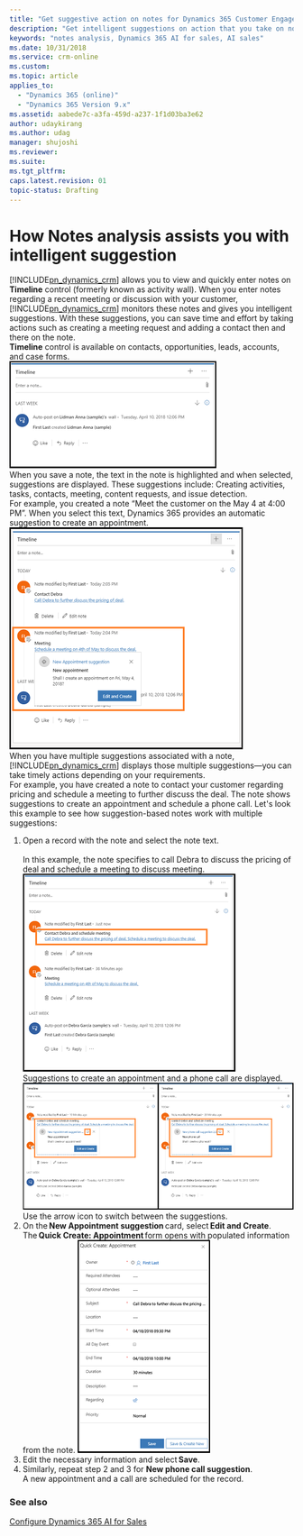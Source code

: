 ```yaml
---
title: "Get suggestive action on notes for Dynamics 365 Customer Engagement  | MicrosoftDocs"
description: "Get intelligent suggestions on action that you take on notes you enter during a recent meeting or discussion with your customer."
keywords: "notes analysis, Dynamics 365 AI for sales, AI sales"
ms.date: 10/31/2018
ms.service: crm-online
ms.custom: 
ms.topic: article
applies_to:
  - "Dynamics 365 (online)"
  - "Dynamics 365 Version 9.x"
ms.assetid: aabede7c-a3fa-459d-a237-1f1d03ba3e62
author: udaykirang
ms.author: udag
manager: shujoshi
ms.reviewer: 
ms.suite: 
ms.tgt_pltfrm: 
caps.latest.revision: 01
topic-status: Drafting
---
```


# How Notes analysis assists you with intelligent suggestion

[!INCLUDE[pn_dynamics_crm](../includes/pn-dynamics-crm.md)] allows you to view and quickly enter notes on **Timeline** control (formerly known as activity wall). When you enter notes regarding a recent meeting or discussion with your customer, [!INCLUDE[pn_dynamics_crm](../includes/pn-dynamics-crm.md)] monitors these notes and gives you intelligent suggestions. With these suggestions, you can save time and effort by taking actions such as creating a meeting request and adding a contact then and there on the note.<br>
**Timeline** control is available on contacts, opportunities, leads, accounts, and case forms.<br>
![Notes analysis displayed on Timeline control](media/notesanalysis-timelinecontrol.png "Notes analysis displayed on Timeline control")<br>
When you save a note, the text in the note is highlighted and when selected, suggestions are displayed. These suggestions include: Creating activities, tasks, contacts, meeting, content requests, and issue detection.<br>
For example, you created a note “Meet the customer on the May 4 at 4:00 PM”. When you select this text, Dynamics 365 provides an automatic suggestion to create an appointment.<br>
![Create appointment in notes analysis](media/notesanalysis_createappointment.png "Create appointment in notes analysis")<br>
When you have multiple suggestions associated with a note, [!INCLUDE[pn_dynamics_crm](../includes/pn-dynamics-crm.md)] displays those multiple suggestions—you can take timely actions depending on your requirements.<br>
For example, you have created a note to contact your customer regarding pricing and schedule a meeting to further discuss the deal. The note shows suggestions to create an appointment and schedule a phone call. Let's look this example to see how suggestion-based notes work with multiple suggestions:

1. Open a record with the note and select the note text.<br>  
    In this example, the note specifies to call Debra to discuss the pricing of deal and schedule a meeting to discuss meeting.<br>
    ![Schedule a meeting suggestion](media/notesanalysis-schedulemeeting.png "Schedule a meeting suggestion")<br>
    Suggestions to create an appointment and a phone call are displayed.<br>
    ![multiple suggestions](media/notesanalysis-multiplesuggestions.png "multiple suggestions")<br>
    Use the arrow icon to switch between the suggestions.<br> 
2. On the **New Appointment suggestion** card, select **Edit and Create**. 
    The **Quick Create: Appointment** form opens with populated information from the note.
    ![Quick create appointment](media/notesanalysis-quickcreateappointment.png "Quick create appointment")<br>
3. Edit the necessary information and select **Save**.<br>
4. Similarly, repeat step 2 and 3 for **New phone call suggestion**.<br>
    A new appointment and a call are scheduled for the record. 

### See also

[Configure Dynamics 365 AI for Sales](configure-enable-sales-insights-addon.md)